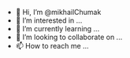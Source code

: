 - 👋 Hi, I’m @mikhailChumak
- 👀 I’m interested in ...
- 🌱 I’m currently learning ...
- 💞️ I’m looking to collaborate on ...
- 📫 How to reach me ...

<!---
mikhailChumak/mikhailChumak is a ✨ special ✨ repository because its `README.md` (this file) appears on your GitHub profile.
You can click the Preview link to take a look at your changes.
--->
